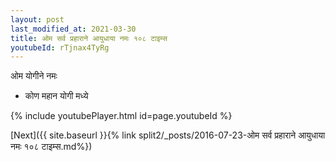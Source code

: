 ```yaml
---
layout: post
last_modified_at: 2021-03-30
title: ओम सर्व प्रहाराने आयुधाया नमः १०८ टाइम्स
youtubeId: rTjnax4TyRg
---
```

 
 
 ओम योगीने नमः  
 
 -  कोण महान योगी मध्ये 
 
  
 
  
 
 
 
 
 
 


{% include youtubePlayer.html id=page.youtubeId %}
 
[Next]({{ site.baseurl }}{% link  split2/_posts/2016-07-23-ओम सर्व प्रहाराने आयुधाया नमः १०८ टाइम्स.md%})
 
